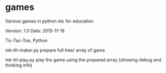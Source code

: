 # games
Various games in python etc for education.

Version: 1.0
Date:    2015-11-18

Tic-Tac-Toe, Python

mk-ttt-maker.py
prepare full tree/ array of game

mk-ttt-play.py
play the game using the prepared array 
(showing debug and thinking info)


